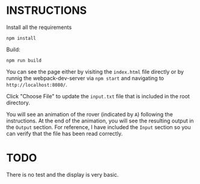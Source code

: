 INSTRUCTIONS
============

Install all the requirements

```
npm install
```

Build:
```
npm run build
```

You can see the page either by visiting the `index.html` file directly or by runnig the webpack-dev-server via
`npm start` and navigating to `http://localhost:8080/`.

Click "Choose File" to update the `input.txt` file that is included in the root directory.

You will see an animation of the rover (indicated by `A`) following the instructions.
At the end of the animation, you will see the resulting output in the `Output` section. 
For reference, I have included the `Input` section so you can verify that the file has
been read correctly.

TODO
====

There is no test and the display is very basic.